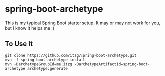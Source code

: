 # spring-boot-archetype

This is my typical Spring Boot starter setup. It may or may not work for you, but I know it helps me :)

## To Use It

    git clone https://github.com/itzg/spring-boot-archetype.git
    mvn -f spring-boot-archetype install
    mvn -DarchetypeGroupId=me.itzg -DarchetypeArtifactId=spring-boot-archetype archetype:generate
